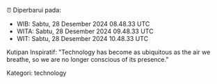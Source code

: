 ⏰ Diperbarui pada:
- WIB: Sabtu, 28 Desember 2024 08.48.33 UTC
- WITA: Sabtu, 28 Desember 2024 09.48.33 UTC
- WIT: Sabtu, 28 Desember 2024 10.48.33 UTC

Kutipan Inspiratif:
"Technology has become as ubiquitous as the air we breathe, so we are no longer conscious of its presence."


Kategori: technology

